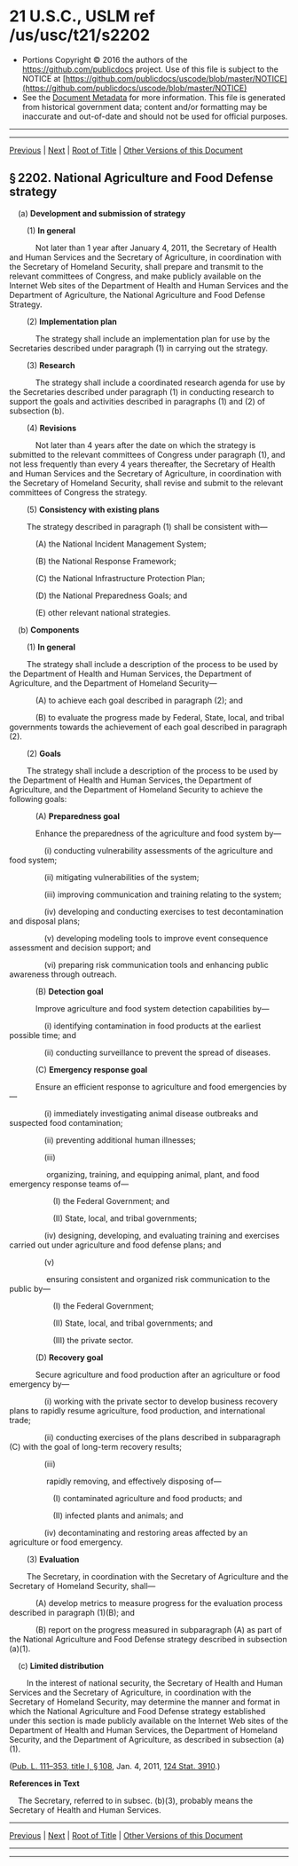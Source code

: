 ---
---

# 21 U.S.C., USLM ref /us/usc/t21/s2202

* Portions Copyright © 2016 the authors of the https://github.com/publicdocs project.
  Use of this file is subject to the NOTICE at [https://github.com/publicdocs/uscode/blob/master/NOTICE](https://github.com/publicdocs/uscode/blob/master/NOTICE)
* See the [Document Metadata](././../../../../..//README.md) for more information.
  This file is generated from historical government data; content and/or formatting may be inaccurate and out-of-date and should not be used for official purposes.

----------
----------

[Previous](./../../../../..//us/usc/t21/ch27/schI/m__us_usc_t21_s2201.md) | [Next](./../../../../..//us/usc/t21/ch27/schI/m__us_usc_t21_s2203.md) | [Root of Title](./../../../../../) | [Other Versions of this Document](https://publicdocs.github.io/go/links?ns=uslm&ref=%2Fus%2Fusc%2Ft21%2Fs2202)

## § 2202. National Agriculture and Food Defense strategy

    (a) __Development and submission of strategy__ 

        (1) __In general__ 

            Not later than 1 year after January 4, 2011, the Secretary of Health and Human Services and the Secretary of Agriculture, in coordination with the Secretary of Homeland Security, shall prepare and transmit to the relevant committees of Congress, and make publicly available on the Internet Web sites of the Department of Health and Human Services and the Department of Agriculture, the National Agriculture and Food Defense Strategy.

        (2) __Implementation plan__ 

            The strategy shall include an implementation plan for use by the Secretaries described under paragraph (1) in carrying out the strategy.

        (3) __Research__ 

            The strategy shall include a coordinated research agenda for use by the Secretaries described under paragraph (1) in conducting research to support the goals and activities described in paragraphs (1) and (2) of subsection (b).

        (4) __Revisions__ 

            Not later than 4 years after the date on which the strategy is submitted to the relevant committees of Congress under paragraph (1), and not less frequently than every 4 years thereafter, the Secretary of Health and Human Services and the Secretary of Agriculture, in coordination with the Secretary of Homeland Security, shall revise and submit to the relevant committees of Congress the strategy.

        (5) __Consistency with existing plans__ 

        The strategy described in paragraph (1) shall be consistent with—

            (A) the National Incident Management System;

            (B) the National Response Framework;

            (C) the National Infrastructure Protection Plan;

            (D) the National Preparedness Goals; and

            (E) other relevant national strategies.

    (b) __Components__ 

        (1) __In general__ 

        The strategy shall include a description of the process to be used by the Department of Health and Human Services, the Department of Agriculture, and the Department of Homeland Security—

            (A) to achieve each goal described in paragraph (2); and

            (B) to evaluate the progress made by Federal, State, local, and tribal governments towards the achievement of each goal described in paragraph (2).

        (2) __Goals__ 

        The strategy shall include a description of the process to be used by the Department of Health and Human Services, the Department of Agriculture, and the Department of Homeland Security to achieve the following goals:

            (A) __Preparedness goal__ 

            Enhance the preparedness of the agriculture and food system by—

                (i) conducting vulnerability assessments of the agriculture and food system;

                (ii) mitigating vulnerabilities of the system;

                (iii) improving communication and training relating to the system;

                (iv) developing and conducting exercises to test decontamination and disposal plans;

                (v) developing modeling tools to improve event consequence assessment and decision support; and

                (vi) preparing risk communication tools and enhancing public awareness through outreach.

            (B) __Detection goal__ 

            Improve agriculture and food system detection capabilities by—

                (i) identifying contamination in food products at the earliest possible time; and

                (ii) conducting surveillance to prevent the spread of diseases.

            (C) __Emergency response goal__ 

            Ensure an efficient response to agriculture and food emergencies by—

                (i) immediately investigating animal disease outbreaks and suspected food contamination;

                (ii) preventing additional human illnesses;

                (iii)

                 organizing, training, and equipping animal, plant, and food emergency response teams of—

                    (I) the Federal Government; and

                    (II) State, local, and tribal governments;

                (iv) designing, developing, and evaluating training and exercises carried out under agriculture and food defense plans; and

                (v)

                 ensuring consistent and organized risk communication to the public by—

                    (I) the Federal Government;

                    (II) State, local, and tribal governments; and

                    (III) the private sector.

            (D) __Recovery goal__ 

            Secure agriculture and food production after an agriculture or food emergency by—

                (i) working with the private sector to develop business recovery plans to rapidly resume agriculture, food production, and international trade;

                (ii) conducting exercises of the plans described in subparagraph (C) with the goal of long-term recovery results;

                (iii)

                 rapidly removing, and effectively disposing of—

                    (I) contaminated agriculture and food products; and

                    (II) infected plants and animals; and

                (iv) decontaminating and restoring areas affected by an agriculture or food emergency.

        (3) __Evaluation__ 

        The Secretary, in coordination with the Secretary of Agriculture and the Secretary of Homeland Security, shall—

            (A) develop metrics to measure progress for the evaluation process described in paragraph (1)(B); and

            (B) report on the progress measured in subparagraph (A) as part of the National Agriculture and Food Defense strategy described in subsection (a)(1).

    (c) __Limited distribution__ 

        In the interest of national security, the Secretary of Health and Human Services and the Secretary of Agriculture, in coordination with the Secretary of Homeland Security, may determine the manner and format in which the National Agriculture and Food Defense strategy established under this section is made publicly available on the Internet Web sites of the Department of Health and Human Services, the Department of Homeland Security, and the Department of Agriculture, as described in subsection (a)(1).

([Pub. L. 111–353, title I, § 108][/us/pl/111/353/s108], Jan. 4, 2011, [124 Stat. 3910][/us/stat/124/3910].)

 __References in Text__ 

    The Secretary, referred to in subsec. (b)(3), probably means the Secretary of Health and Human Services.

----------

[Previous](./../../../../..//us/usc/t21/ch27/schI/m__us_usc_t21_s2201.md) | [Next](./../../../../..//us/usc/t21/ch27/schI/m__us_usc_t21_s2203.md) | [Root of Title](./../../../../../) | [Other Versions of this Document](https://publicdocs.github.io/go/links?ns=uslm&ref=%2Fus%2Fusc%2Ft21%2Fs2202)

----------
----------

[/us/pl/111/353/s108]: https://publicdocs.github.io/go/links?ns=uslm&ref=%2Fus%2Fpl%2F111%2F353%2Fs108
[/us/stat/124/3910]: https://publicdocs.github.io/go/links?ns=uslm&ref=%2Fus%2Fstat%2F124%2F3910


